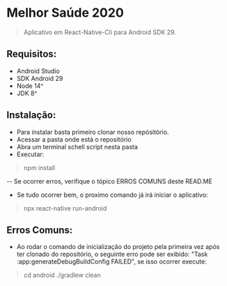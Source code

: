 # Melhor Saúde 2020
> Aplicativo em React-Native-Cli para Android SDK 29. 

## Requisitos:
- Android Studio 
- SDK Android 29
- Node 14^
- JDK 8^

## Instalação:
 - Para instalar basta primeiro clonar nosso repósitório.
 - Acessar a pasta onde está o repositório
 - Abra um terminal schell script nesta pasta
 - Executar:
> npm install
 
 -- Se ocorrer erros, verifique o tópico ERROS COMUNS deste READ.ME
 
 - Se tudo ocorrer bem, o proximo comando já irá iniciar o aplicativo:
 > npx react-native run-android

## Erros Comuns:
 - Ao rodar o comando de inicialização do projeto pela primeira vez após ter clonado do repositório, o seguinte erro pode ser exibido: "Task :app:generateDebugBuildConfig FAILED", se isso ocorrer execute:
> cd android
> ./gradlew clean

